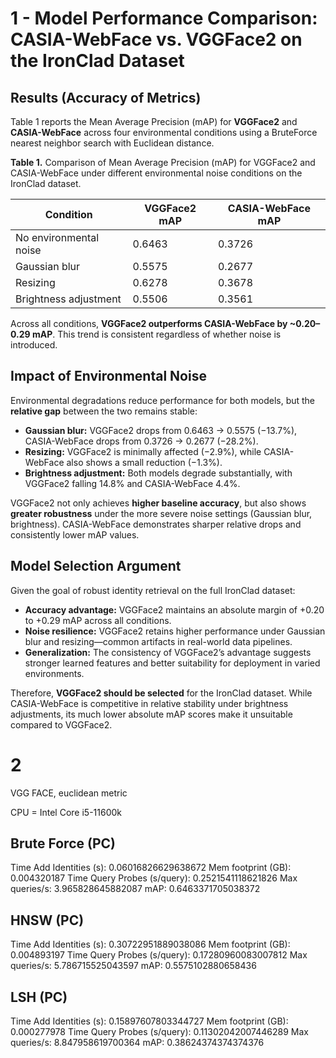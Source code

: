 # 1 - Model Performance Comparison: CASIA-WebFace vs. VGGFace2 on the IronClad Dataset
## Results (Accuracy of Metrics)

Table 1 reports the Mean Average Precision (mAP) for **VGGFace2** and **CASIA-WebFace** across four environmental conditions using a BruteForce nearest neighbor search with Euclidean distance.

**Table 1.** Comparison of Mean Average Precision (mAP) for VGGFace2 and CASIA-WebFace under different environmental noise conditions on the IronClad dataset.

| Condition              | VGGFace2 mAP | CASIA-WebFace mAP |
| ---------------------- | ------------ | ----------------- |
| No environmental noise | 0.6463       | 0.3726            |
| Gaussian blur          | 0.5575       | 0.2677            |
| Resizing               | 0.6278       | 0.3678            |
| Brightness adjustment  | 0.5506       | 0.3561            |

Across all conditions, **VGGFace2 outperforms CASIA-WebFace by ~0.20–0.29 mAP**. This trend is consistent regardless of whether noise is introduced.

## Impact of Environmental Noise

Environmental degradations reduce performance for both models, but the **relative gap** between the two remains stable:

* **Gaussian blur:** VGGFace2 drops from 0.6463 → 0.5575 (−13.7%), CASIA-WebFace drops from 0.3726 → 0.2677 (−28.2%).
* **Resizing:** VGGFace2 is minimally affected (−2.9%), while CASIA-WebFace also shows a small reduction (−1.3%).
* **Brightness adjustment:** Both models degrade substantially, with VGGFace2 falling 14.8% and CASIA-WebFace 4.4%.

VGGFace2 not only achieves **higher baseline accuracy**, but also shows **greater robustness** under the more severe noise settings (Gaussian blur, brightness). CASIA-WebFace demonstrates sharper relative drops and consistently lower mAP values.

## Model Selection Argument

Given the goal of robust identity retrieval on the full IronClad dataset:

* **Accuracy advantage:** VGGFace2 maintains an absolute margin of +0.20 to +0.29 mAP across all conditions.
* **Noise resilience:** VGGFace2 retains higher performance under Gaussian blur and resizing—common artifacts in real-world data pipelines.
* **Generalization:** The consistency of VGGFace2’s advantage suggests stronger learned features and better suitability for deployment in varied environments.

Therefore, **VGGFace2 should be selected** for the IronClad dataset. While CASIA-WebFace is competitive in relative stability under brightness adjustments, its much lower absolute mAP scores make it unsuitable compared to VGGFace2.


# 2
VGG FACE, euclidean metric

CPU = Intel Core i5-11600k

## Brute Force (PC)
Time Add Identities (s):
0.06016826629638672
Mem footprint (GB):
0.004320187
Time Query Probes (s/query):
0.2521541118621826
Max queries/s:
3.965828645882087
mAP:
0.6463371705038372

## HNSW (PC)
Time Add Identities (s):
0.30722951889038086
Mem footprint (GB):
0.004893197
Time Query Probes (s/query):
0.17280960083007812
Max queries/s:
5.786715525043597
mAP:
0.5575102880658436

## LSH (PC)
Time Add Identities (s):
0.15897607803344727
Mem footprint (GB):
0.000277978
Time Query Probes (s/query):
0.11302042007446289
Max queries/s:
8.847958619700364
mAP:
0.38624374374374376
